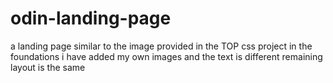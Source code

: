 # odin-landing-page
a landing page similar to the image provided in the TOP css project in the foundations i have added my own images and the text is different remaining layout is the same
